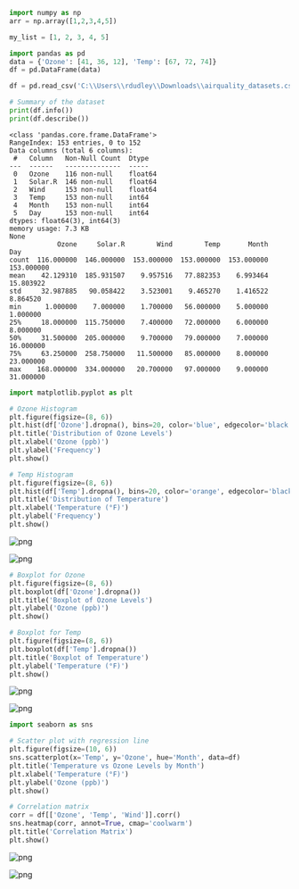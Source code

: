```python
import numpy as np
arr = np.array([1,2,3,4,5])
```


```python
my_list = [1, 2, 3, 4, 5]
```


```python
import pandas as pd
data = {'Ozone': [41, 36, 12], 'Temp': [67, 72, 74]}
df = pd.DataFrame(data)
```


```python
df = pd.read_csv('C:\\Users\\rdudley\\Downloads\\airquality_datasets.csv')
```


```python
# Summary of the dataset
print(df.info())
print(df.describe())
```

    <class 'pandas.core.frame.DataFrame'>
    RangeIndex: 153 entries, 0 to 152
    Data columns (total 6 columns):
     #   Column   Non-Null Count  Dtype  
    ---  ------   --------------  -----  
     0   Ozone    116 non-null    float64
     1   Solar.R  146 non-null    float64
     2   Wind     153 non-null    float64
     3   Temp     153 non-null    int64  
     4   Month    153 non-null    int64  
     5   Day      153 non-null    int64  
    dtypes: float64(3), int64(3)
    memory usage: 7.3 KB
    None
                Ozone     Solar.R        Wind        Temp       Month         Day
    count  116.000000  146.000000  153.000000  153.000000  153.000000  153.000000
    mean    42.129310  185.931507    9.957516   77.882353    6.993464   15.803922
    std     32.987885   90.058422    3.523001    9.465270    1.416522    8.864520
    min      1.000000    7.000000    1.700000   56.000000    5.000000    1.000000
    25%     18.000000  115.750000    7.400000   72.000000    6.000000    8.000000
    50%     31.500000  205.000000    9.700000   79.000000    7.000000   16.000000
    75%     63.250000  258.750000   11.500000   85.000000    8.000000   23.000000
    max    168.000000  334.000000   20.700000   97.000000    9.000000   31.000000
    


```python
import matplotlib.pyplot as plt

# Ozone Histogram
plt.figure(figsize=(8, 6))
plt.hist(df['Ozone'].dropna(), bins=20, color='blue', edgecolor='black')
plt.title('Distribution of Ozone Levels')
plt.xlabel('Ozone (ppb)')
plt.ylabel('Frequency')
plt.show()

# Temp Histogram
plt.figure(figsize=(8, 6))
plt.hist(df['Temp'].dropna(), bins=20, color='orange', edgecolor='black')
plt.title('Distribution of Temperature')
plt.xlabel('Temperature (°F)')
plt.ylabel('Frequency')
plt.show()
```


    
![png](Week4_Savannah_files/Week4_Savannah_5_0.png)
    



    
![png](Week4_Savannah_files/Week4_Savannah_5_1.png)
    



```python
# Boxplot for Ozone
plt.figure(figsize=(8, 6))
plt.boxplot(df['Ozone'].dropna())
plt.title('Boxplot of Ozone Levels')
plt.ylabel('Ozone (ppb)')
plt.show()

# Boxplot for Temp
plt.figure(figsize=(8, 6))
plt.boxplot(df['Temp'].dropna())
plt.title('Boxplot of Temperature')
plt.ylabel('Temperature (°F)')
plt.show()
```


    
![png](Week4_Savannah_files/Week4_Savannah_6_0.png)
    



    
![png](Week4_Savannah_files/Week4_Savannah_6_1.png)
    



```python
import seaborn as sns

# Scatter plot with regression line
plt.figure(figsize=(10, 6))
sns.scatterplot(x='Temp', y='Ozone', hue='Month', data=df)
plt.title('Temperature vs Ozone Levels by Month')
plt.xlabel('Temperature (°F)')
plt.ylabel('Ozone (ppb)')
plt.show()

# Correlation matrix
corr = df[['Ozone', 'Temp', 'Wind']].corr()
sns.heatmap(corr, annot=True, cmap='coolwarm')
plt.title('Correlation Matrix')
plt.show()
```


    
![png](Week4_Savannah_files/Week4_Savannah_7_0.png)
    



    
![png](Week4_Savannah_files/Week4_Savannah_7_1.png)
    

